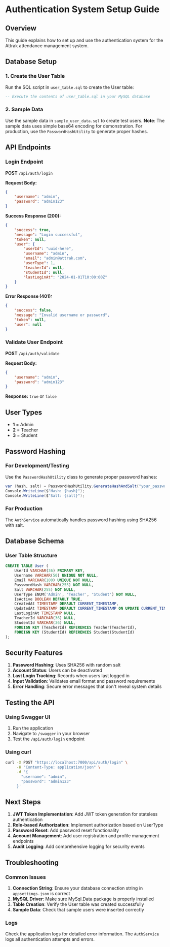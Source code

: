 # Authentication System Setup Guide

## Overview
This guide explains how to set up and use the authentication system for the Attrak attendance management system.

## Database Setup

### 1. Create the User Table
Run the SQL script in `user_table.sql` to create the User table:

```sql
-- Execute the contents of user_table.sql in your MySQL database
```

### 2. Sample Data
Use the sample data in `sample_user_data.sql` to create test users. **Note**: The sample data uses simple base64 encoding for demonstration. For production, use the `PasswordHashUtility` to generate proper hashes.

## API Endpoints

### Login Endpoint
**POST** `/api/auth/login`

**Request Body:**
```json
{
    "username": "admin",
    "password": "admin123"
}
```

**Success Response (200):**
```json
{
    "success": true,
    "message": "Login successful",
    "token": null,
    "user": {
        "userId": "uuid-here",
        "username": "admin",
        "email": "admin@attrak.com",
        "userType": 1,
        "teacherId": null,
        "studentId": null,
        "lastLoginAt": "2024-01-01T10:00:00Z"
    }
}
```

**Error Response (401):**
```json
{
    "success": false,
    "message": "Invalid username or password",
    "token": null,
    "user": null
}
```

### Validate User Endpoint
**POST** `/api/auth/validate`

**Request Body:**
```json
{
    "username": "admin",
    "password": "admin123"
}
```

**Response:** `true` or `false`

## User Types
- **1** = Admin
- **2** = Teacher  
- **3** = Student

## Password Hashing

### For Development/Testing
Use the `PasswordHashUtility` class to generate proper password hashes:

```csharp
var (hash, salt) = PasswordHashUtility.GenerateHashAndSalt("your_password");
Console.WriteLine($"Hash: {hash}");
Console.WriteLine($"Salt: {salt}");
```

### For Production
The `AuthService` automatically handles password hashing using SHA256 with salt.

## Database Schema

### User Table Structure
```sql
CREATE TABLE User (
    UserId VARCHAR(36) PRIMARY KEY,
    Username VARCHAR(50) UNIQUE NOT NULL,
    Email VARCHAR(100) UNIQUE NOT NULL,
    PasswordHash VARCHAR(255) NOT NULL,
    Salt VARCHAR(255) NOT NULL,
    UserType ENUM('Admin', 'Teacher', 'Student') NOT NULL,
    IsActive BOOLEAN DEFAULT TRUE,
    CreatedAt TIMESTAMP DEFAULT CURRENT_TIMESTAMP,
    UpdatedAt TIMESTAMP DEFAULT CURRENT_TIMESTAMP ON UPDATE CURRENT_TIMESTAMP,
    LastLoginAt TIMESTAMP NULL,
    TeacherId VARCHAR(36) NULL,
    StudentId VARCHAR(36) NULL,
    FOREIGN KEY (TeacherId) REFERENCES Teacher(TeacherId),
    FOREIGN KEY (StudentId) REFERENCES Student(StudentId)
);
```

## Security Features

1. **Password Hashing**: Uses SHA256 with random salt
2. **Account Status**: Users can be deactivated
3. **Last Login Tracking**: Records when users last logged in
4. **Input Validation**: Validates email format and password requirements
5. **Error Handling**: Secure error messages that don't reveal system details

## Testing the API

### Using Swagger UI
1. Run the application
2. Navigate to `/swagger` in your browser
3. Test the `/api/auth/login` endpoint

### Using curl
```bash
curl -X POST "https://localhost:7000/api/auth/login" \
     -H "Content-Type: application/json" \
     -d '{
       "username": "admin",
       "password": "admin123"
     }'
```

## Next Steps

1. **JWT Token Implementation**: Add JWT token generation for stateless authentication
2. **Role-based Authorization**: Implement authorization based on UserType
3. **Password Reset**: Add password reset functionality
4. **Account Management**: Add user registration and profile management endpoints
5. **Audit Logging**: Add comprehensive logging for security events

## Troubleshooting

### Common Issues

1. **Connection String**: Ensure your database connection string in `appsettings.json` is correct
2. **MySQL Driver**: Make sure MySql.Data package is properly installed
3. **Table Creation**: Verify the User table was created successfully
4. **Sample Data**: Check that sample users were inserted correctly

### Logs
Check the application logs for detailed error information. The `AuthService` logs all authentication attempts and errors.
